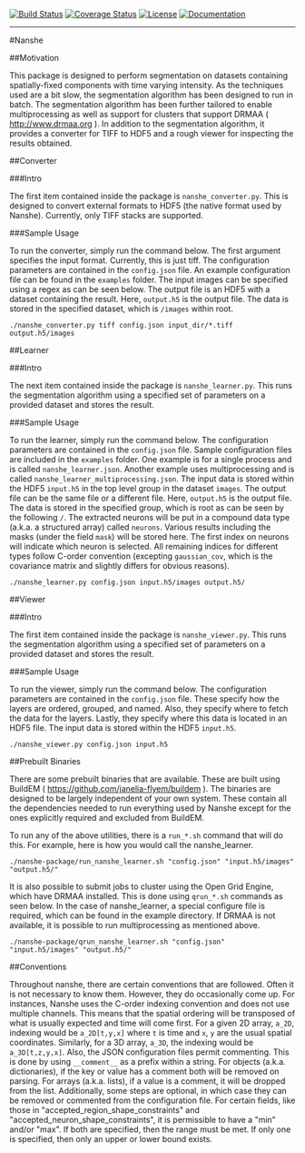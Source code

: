 [![Build Status](https://travis-ci.org/jakirkham/nanshe.svg?branch=master)](https://travis-ci.org/jakirkham/nanshe) [![Coverage Status](https://coveralls.io/repos/jakirkham/nanshe/badge.svg?branch=master)](https://coveralls.io/r/jakirkham/nanshe?branch=master) [![License](http://img.shields.io/badge/license-GPLv3-blue.svg)](https://www.gnu.org/copyleft/gpl.html) [![Documentation](https://img.shields.io/badge/docs-current-9F21E9.svg)](http://jakirkham.github.io/nanshe/)

-----------------------------------------------------------------------------------------

#Nanshe

##Motivation

This package is designed to perform segmentation on datasets containing spatially-fixed components with time varying intensity. As the techniques used are a bit slow, the segmentation algorithm has been designed to run in batch. The segmentation algorithm has been further tailored to enable multiprocessing as well as support for clusters that support DRMAA ( <http://www.drmaa.org> ). In addition to the segmentation algorithm, it provides a converter for TIFF to HDF5 and a rough viewer for inspecting the results obtained.


##Converter

###Intro

The first item contained inside the package is `nanshe_converter.py`. This is designed to convert external formats to HDF5 (the native format used by Nanshe). Currently, only TIFF stacks are supported.

###Sample Usage

To run the converter, simply run the command below. The first argument specifies the input format. Currently, this is just tiff. The configuration parameters are contained in the `config.json` file. An example configuration file can be found in the `examples` folder. The input images can be specified using a regex as can be seen below. The output file is an HDF5 with a dataset containing the result. Here, `output.h5` is the output file. The data is stored in the specified dataset, which is `/images` within root.

	./nanshe_converter.py tiff config.json input_dir/*.tiff output.h5/images


##Learner

###Intro

The next item contained inside the package is `nanshe_learner.py`. This runs the segmentation algorithm using a specified set of parameters on a provided dataset and stores the result.

###Sample Usage

To run the learner, simply run the command below. The configuration parameters are contained in the `config.json` file. Sample configuration files are included in the `examples` folder. One example is for a single process and is called `nanshe_learner.json`. Another example uses multiprocessing and is called `nanshe_learner_multiprocessing.json`. The input data is stored within the HDF5 `input.h5` in the top level group in the dataset `images`. The output file can be the same file or a different file. Here, `output.h5` is the output file. The data is stored in the specified group, which is root as can be seen by the following `/`. The extracted neurons will be put in a compound data type (a.k.a. a structured array) called `neurons`. Various results including the masks (under the field `mask`) will be stored here. The first index on neurons will indicate which neuron is selected. All remaining indices for different types follow C-order convention (excepting `gaussian_cov`, which is the covariance matrix and slightly differs for obvious reasons).

	./nanshe_learner.py config.json input.h5/images output.h5/


##Viewer

###Intro

The first item contained inside the package is `nanshe_viewer.py`. This runs the segmentation algorithm using a specified set of parameters on a provided dataset and stores the result.

###Sample Usage

To run the viewer, simply run the command below. The configuration parameters are contained in the `config.json` file. These specify how the layers are ordered, grouped, and named. Also, they specify where to fetch the data for the layers. Lastly, they specify where this data is located in an HDF5 file. The input data is stored within the HDF5 `input.h5`.

	./nanshe_viewer.py config.json input.h5


##Prebuilt Binaries

There are some prebuilt binaries that are available. These are built using BuildEM ( <https://github.com/janelia-flyem/buildem> ). The binaries are designed to be largely independent of your own system. These contain all the dependencies needed to run everything used by Nanshe except for the ones explicitly required and excluded from BuildEM.

To run any of the above utilities, there is a `run_*.sh` command that will do this. For example, here is how you would call the nanshe_learner.

	./nanshe-package/run_nanshe_learner.sh "config.json" "input.h5/images" "output.h5/"

It is also possible to submit jobs to cluster using the Open Grid Engine, which have DRMAA installed. This is done using `qrun_*.sh` commands as seen below. In the case of nanshe_learner, a special configure file is required, which can be found in the example directory. If DRMAA is not available, it is possible to run multiprocessing as mentioned above.

	./nanshe-package/qrun_nanshe_learner.sh "config.json" "input.h5/images" "output.h5/"

##Conventions

Throughout nanshe, there are certain conventions that are followed. Often it is not necessary to know them. However, they do occasionally come up. For instances, Nanshe uses the C-order indexing convention and does not use multiple channels. This means that the spatial ordering will be transposed of what is usually expected and time will come first. For a given 2D array, `a_2D`, indexing would be `a_2D[t,y,x]` where `t` is time and `x`, `y` are the usual spatial coordinates. Similarly, for a 3D array, `a_3D`, the indexing would be `a_3D[t,z,y,x]`. Also, the JSON configuration files permit commenting. This is done by using `__comment__` as a prefix within a string. For objects (a.k.a. dictionaries), if the key or value has a comment both will be removed on parsing. For arrays (a.k.a. lists), if a value is a comment, it will be dropped from the list. Additionally, some steps are optional, in which case they can be removed or commented from the configuration file. For certain fields, like those in "accepted_region_shape_constraints" and "accepted_neuron_shape_constraints", it is permissible to have a "min" and/or "max". If both are specified, then the range must be met. If only one is specified, then only an upper or lower bound exists.
